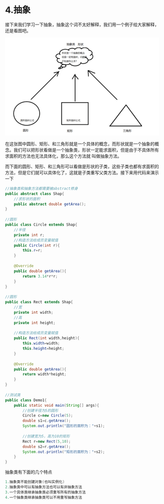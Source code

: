# 4.抽象

接下来我们学习一下抽象，抽象这个词不太好解释，我们用一个例子给大家解释，还是看图吧。

![1583047884429](assets/1583047884429.png)

在这张图中圆形、矩形、和三角形就是一个具体的概念，而形状就是一个抽象的概念。我们可以把形状看做是一个抽象类，形状一定能求面积，但是由于不具体所有求面积的方法也无法具体化，那么这个方法就 叫做抽象方法。

而下面的圆形、矩形、和三角形可以看做是形状的子类，这些子类也都有求面积的方法，但是它们就可以具体化了，这就是子类重写父类方法。接下来用代码来演示一下

```java
//抽象类和抽象方法都需要被abstract修身
public abstract class Shap{
    //求形状的面积
    public abstract double getArea();
}

//圆形
public class Circle extends Shap{
    //半径
    private int r;
    //构造方法给成员变量赋值
    public Circle(int r){
        this.r=r;
    }
    
    @Override
    public double getArea(){
        return 3.14*r*r;
    }
}

//圆形
public class Rect extends Shap{
    //宽
    private int width;
    //高
    private int height;
    
    //构造方法给成员变量赋值
    public Rect(int width,height){
        this.width=width;
        this.height=height;
    }
    
    @Override
    public double getArea(){
        return width*height;
    }
}

//测试类
public class Demo1{
    public static void main(String[] args){
        //创建半径为5的圆形
        Circle c=new Circle(5);
        double s1=c.getArea();
        System.out.println("圆形的面积为："+s1);
        
        //创建宽为5，高为10的矩形
        Rect r=new Rect(5,10);
        double s2=r.getArea();
        System.out.println("矩形的面积为："+s2);
    }
}
```

抽象类有下面的几个特点

```java
1.抽象类不能创建对象(也叫实例化)
2.抽象类中可以有抽象方法也可以有非抽象方法
3.一个具体类继承抽象类必须重写所有的抽象方法
4.一个抽象类继承抽象类可以不用重写抽象方法
```


